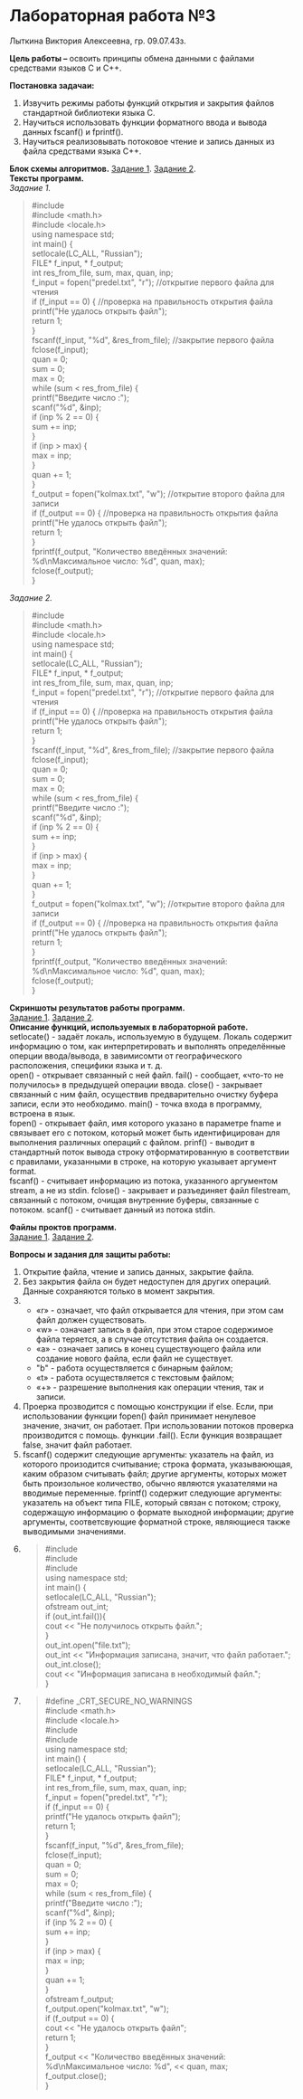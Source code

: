 # Лабораторная работа №3
Лыткина Виктория Алексеевна, гр. 09.07.43з.

**Цель работы –** освоить принципы обмена данными с файлами средствами языков C и C++.

**Постановка задачаи:**
1) Извучить режимы работы функций открытия и закрытия файлов стандартной библиотеки языка C.
2) Научиться использовать функции форматного ввода и вывода данных fscanf() и fprintf().
3) Научиться реализовывать потоковое чтение и запись данных из файла средствами языка C++.

**Блок схемы алгоритмов.**
[Задание 1](img_3_lab/blockDiagram1.drawio.pdf). [Задание 2](img_3_lab/blockDiagram2.drawio.pdf).  
**Тексты программ.**  
*Задание 1.*  
>#include<iostream>   
#include <math.h>  
#include <locale.h>  
using namespace std;  
int main() {  
	setlocale(LC_ALL, "Russian");  
	FILE* f_input, * f_output;  
	int res_from_file, sum, max, quan, inp;  
	f_input = fopen("predel.txt", "r");			//открытие первого файла для чтения  
	if (f_input == 0) {							//проверка на правильность открытия файла  
		printf("Не удалось открыть файл");  
		return 1;  
	}  
	fscanf(f_input, "%d", &res_from_file);		//закрытие первого файла  
	fclose(f_input);  
	quan = 0;  
	sum = 0;  
	max = 0;  
		while (sum < res_from_file) {  
			printf("Введите число :");  
			scanf("%d", &inp);  
			if (inp % 2 == 0) {  
				sum += inp;  
			}  
			if (inp > max) {  
					max = inp;  
			}  
			quan += 1;  
	}  
	f_output = fopen("kolmax.txt", "w");		//открытие второго файла для записи  
	if (f_output == 0) {						//проверка на правильность открытия файла  
	printf("Не удалось открыть файл");  
	return 1;  
	}  
	fprintf(f_output, "Количество введённых значений: %d\nМаксимальное число: %d", quan, max);  		
	fclose(f_output);  
}

*Задание 2.*  
>#include<iostream>   
#include <math.h>  
#include <locale.h>  
using namespace std;  
int main() {  
	setlocale(LC_ALL, "Russian");  
	FILE* f_input, * f_output;  
	int res_from_file, sum, max, quan, inp;  
	f_input = fopen("predel.txt", "r");			//открытие первого файла для чтения  
	if (f_input == 0) {							//проверка на правильность открытия файла  
		printf("Не удалось открыть файл");  
		return 1;  
	}  
	fscanf(f_input, "%d", &res_from_file);		//закрытие первого файла  
	fclose(f_input);  
	quan = 0;  
	sum = 0;  
	max = 0;  
		while (sum < res_from_file) {  
			printf("Введите число :");  
			scanf("%d", &inp);  
			if (inp % 2 == 0) {  
				sum += inp;  
			}  
			if (inp > max) {  
					max = inp;  
			}  
			quan += 1;  
	}  
	f_output = fopen("kolmax.txt", "w");		//открытие второго файла для записи  
	if (f_output == 0) {						//проверка на правильность открытия файла  
	printf("Не удалось открыть файл");  
	return 1;  
	}  
	fprintf(f_output, "Количество введённых значений: %d\nМаксимальное число: %d", quan, max);		 
	fclose(f_output);  
}

**Скриншоты результатов работы программ.**  
[Задание 1](img_3_lab/workres1.png). [Задание 2](img_3_lab/workres2.png).   
**Описание функций, используемых в лабораторной работе.**  
setlocate() - задаёт локаль, используемую в будущем. Локаль содержит информацию о том, как интерпретировать и выполнять определённые оперции ввода/вывода, в завимисомти от географического расположения, специфики языка и т. д.  
open() - открывает связанный с ней файл.
fail() - сообщает, «что-то не получилось» в предыдущей операции ввода. 
close() - закрывает связанный с ним файл, осуществив предварительно очистку буфера записи, если это необходимо.
main() - точка входа в программу, встроена в язык.  
fopen() - открывает файл, имя которого указано в параметре fname и связывает его с потоком, который может быть идентифицирован для выполнения различных операций с файлом.
prinf() - выводит в стандартный поток вывода строку отформатированную в соответствии с правилами, указанными в строке, на которую указывает аргумент format.  
fscanf() - считывает информацию из потока, указанного аргументом stream, а не из stdin.
fclose() - закрывает и разъединяет файл filestream, связанный с потоком, очищая внутренние буферы, связанные с потоком. 
scanf() - считывает данный из потока stdin.  

**Файлы проктов программ.**  
[Задание 1](lab3.1.cpp). [Задание 2](lab3.2.cpp).  

**Вопросы и задания для защиты работы:**
1) Открытие файла, чтение и запись данных, закрытие файла.  
2) Без закрытия файла он будет недоступен для других операций. Данные сохраняются только в момент закрытия.
3) - «r» - означает, что файл открывается для чтения, при этом сам файл должен существовать.
   - «w» - означает запись в файл, при этом старое содержимое файла теряется, а в случае отсутствия файла он создается.
   - «a» - означает запись в конец существующего файла или создание нового файла, если файл не существует.
   - "b" - работа осуществляется с бинарным файлом;
   - «t» - работа осуществляется с текстовым файлом;
   - «+» - разрешение выполнения как операции чтения, так и записи.
4) Проерка прозводится с помощью конструкции if else. Если, при использовании функции fopen() файл принимает ненулевое значение, значит, он работает. При использовании потоков проверка производится с помощь. функции .fail(). Если функция возвращает false, значит файл работает.
5) fscanf() содержит следующие аргументы: указатель на файл, из которого произодится считывание; строка формата, указываюющая, каким образом считывать файл; другие аргументы, которых может быть произольное количество, обычно являются указателями на вводимые переменные.
fprintf() содержит следующие аргументы: указатель на объект типа FILE, который связан с потоком; строку, содержащую информацию о формате выходной информации; другие аргументы, соответсвующие форматной строке, являющиеся также выводимыми значениями.
6) >#include <iostream>  
#include <fstream>  
#include <locale>  
using namespace std;  
int main() {  
	setlocale(LC_ALL, "Russian");  
	ofstream out_int;  
	if (out_int.fail()){  
		cout << "Не получилось открыть файл.";  
	}  
	out_int.open("file.txt");  
	out_int << "Информация записана, значит, что файл работает.";  
	out_int.close();  
	cout << "Информация записана в необходимый файл.";  
}  
7) >#define _CRT_SECURE_NO_WARNINGS  
#include <math.h>  
#include <locale.h>  
#include <iostream>  
#include <fstream>  
using namespace std;  
int main() {  
	setlocale(LC_ALL, "Russian");  
	FILE* f_input, * f_output;  
	int res_from_file, sum, max, quan, inp;  
	f_input = fopen("predel.txt", "r");  
	if (f_input == 0) {  
		printf("Не удалось открыть файл");  
		return 1;  
	}  
	fscanf(f_input, "%d", &res_from_file);  
	fclose(f_input);  
	quan = 0;  
	sum = 0;  
	max = 0;  
	while (sum < res_from_file) {  
		printf("Введите число :");  
		scanf("%d", &inp);  
		if (inp % 2 == 0) {  
			sum += inp;  
		}  
		if (inp > max) {  
			max = inp;  
		}  
		quan += 1;  
	}  
	ofstream f_output;  
		f_output.open("kolmax.txt", "w");  
	if (f_output == 0) {  
		cout << "Не удалось открыть файл";  
		return 1;  
	}  
	f_output << "Количество введённых значений: %d\nМаксимальное число: %d", << quan, max;  
	f_output.close();  
}  
